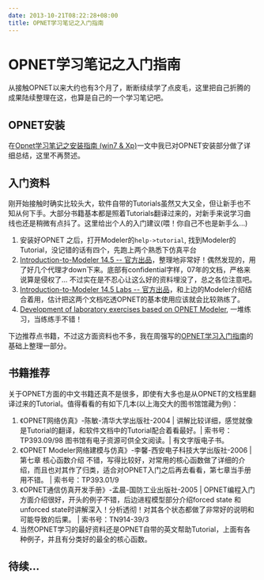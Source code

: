 ```yaml
---
date: 2013-10-21T08:22:28+08:00
title: OPNET学习笔记之入门指南
---
```


# OPNET学习笔记之入门指南

从接触OPNET以来大约也有3个月了，断断续续学了点皮毛，这里把自己折腾的成果陆续整理在这，也算是自己的一个学习笔记吧。  

## OPNET安装 
在[Opnet学习笔记之安装指南 (win7 & Xp)](http://billryan.me/blog/2013/10/install-opnet-145-on-windows.html)一文中我已对OPNET安装部分做了详细总结，这里不再赘述。   

## 入门资料  
刚开始接触时确实比较头大，软件自带的Tutorials虽然又大又全，但让新手也不知从何下手。大部分书籍基本都是照着Tutorials翻译过来的，对新手来说学习曲线也还是稍微有点抖了。这里给出个人的入门建议(喂！你自己不也是新手么...)    

1. 安装好OPNET 之后，打开Modeler的`help->tutorial`, 找到Modeler的Tutorial，没记错的话有四个，先跑上两个熟悉下仿真平台  
2. [Introduction-to-Modeler 14.5 -- 官方出品](https://dl.dropboxusercontent.com/u/54487077/blog/I-ntro%20Modeler%20Lecture%2014.5.pdf)，整理地非常好！偶然发现的，用了好几个代理才down下来。底部有confidential字样，07年的文档，严格来说算是侵权了... 不过实在是不忍心让这么好的资料埋没了，总之各位注意吧。  
3. [Introduction-to-Modeler 14.5 Labs -- 官方出品](https://dl.dropboxusercontent.com/u/54487077/blog/I-ntro%20Modeler%20Labs14.5.pdf)，和上边的Modeler介绍结合着用，估计把这两个文档吃透OPNET的基本使用应该就会比较熟练了。  
4. [Development of laboratory exercises based on OPNET Modeler](https://dl.dropboxusercontent.com/u/54487077/blog/Development%20of%20laboratory%20exercises%20based%20on%20OPNET%20Modeler.pdf), 一堆练习，当练练手不错！  

下边推荐点书籍，不过这方面资料也不多，我在周强写的[OPNET学习入门指南](https://dl.dropboxusercontent.com/u/54487077/blog/OPNET%E5%AD%A6%E4%B9%A0%E5%85%A5%E9%97%A8%E6%8C%87%E5%8D%97.doc)的基础上整理一部分。  

## 书籍推荐  
关于OPNET方面的中文书籍还真不是很多，即使有大多也是从OPNET的文档里翻译过来的Tutorial。值得看看的有如下几本(以上海交大的图书馆馆藏为例)：  

1. 《OPNET网络仿真》-陈敏-清华大学出版社-2004 | 讲解比较详细，感觉就像是Tutorial的翻译，和软件文档中的Tutorial配合着看最好。| 索书号：TP393.09/98 图书馆有电子资源可供全文阅读。| 有文字版电子书。  
2. 《OPNET Modeler网络建模与仿真》-李馨-西安电子科技大学出版社-2006 | 第七章 核心函数介绍 不错，写得比较好，对常用的核心函数做了详细的介绍，而且也对其作了归类，适合对OPNET入门之后再去看看，第七章当手册用不错。 | 索书号：TP393.01/9  
3. 《OPNET通信仿真开发手册》-孟晨-国防工业出版社-2005 | OPNET编程入门方面介绍很好，开头的例子不错，后边进程模型部分介绍forced state 和unforced state时讲解深入！分析透彻！对其各个状态都做了非常好的说明和可能导致的后果。 | 索书号：TN914-39/3   
4. 当然OPNET学习的最好资料还是OPNET自带的英文帮助Tutorial，上面有各种例子，并且有分类好的最全的核心函数。   

## 待续...